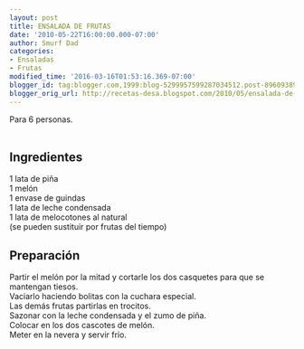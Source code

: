 ```yaml
---
layout: post
title: ENSALADA DE FRUTAS
date: '2010-05-22T16:00:00.000-07:00'
author: Smurf Dad
categories:
- Ensaladas
- Frutas
modified_time: '2016-03-16T01:53:16.369-07:00'
blogger_id: tag:blogger.com,1999:blog-5299957599287034512.post-8960938927083127515
blogger_orig_url: http://recetas-desa.blogspot.com/2010/05/ensalada-de-frutas.html
---
```


Para 6 personas.<br /><a name='more'></a><br /><h2>Ingredientes</h2><p>1 lata de pi&ntilde;a<br />1 mel&oacute;n<br />1 envase de guindas<br />1 lata de leche condensada<br />1 lata de melocotones al natural<br />(se pueden sustituir por frutas del tiempo)</p><h2>Preparaci&oacute;n</h2><p>Partir el mel&oacute;n por la mitad y cortarle los dos casquetes para que se mantengan tiesos.<br />Vaciarlo haciendo bolitas con la cuchara especial.<br />Las dem&aacute;s frutas partirlas en trocitos.<br />Sazonar con la leche condensada y el zumo de pi&ntilde;a.<br />Colocar en los dos cascotes de mel&oacute;n.<br />Meter en la nevera y servir fr&iacute;o.</p>